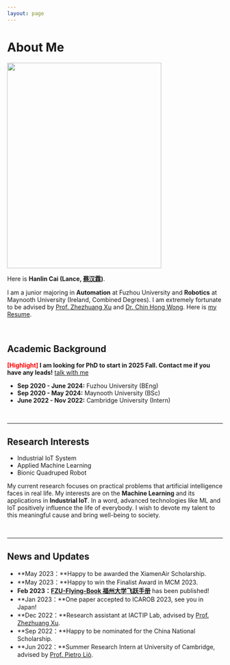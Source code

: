 ```yaml
---
layout: page
---
```


# About Me

<img src="https://leexinhao.github.io/xinhaoli.jpg" class="floatpic" width="360" height="480">

Here is **Hanlin Cai (Lance, [蔡汉霖](https://leexinhao.github.io/file/蔡汉霖简历.pdf))**.

I am a junior majoring in **Automation** at Fuzhou University and **Robotics** at Maynooth University (Ireland, Combined Degrees). I am extremely fortunate to be advised by [Prof. Zhezhuang Xu](https://dqxy.fzu.edu.cn/info/1102/3547.htm) and [Dr. Chin Hong Wong](https://www.researchgate.net/profile/Chin-Hong-Wong). Here is [my Resume](https://leexinhao.github.io/file/Resume-HanlinCAI.pdf).

<br>

## Academic Background

**<font color='red'>[Highlight]</font> I am looking for PhD to start in 2025 Fall. Contact me if you have any leads!** [talk with me](https://calendly.com/lancecai/meet-with-lance)

- **Sep 2020 - June 2024:** Fuzhou University (BEng)
- **Sep 2020 - May 2024:** Maynooth University (BSc)
- **June 2022 - Nov 2022:** Cambridge University (Intern)

<br>

---

## Research Interests

- Industrial IoT System
- Applied Machine Learning
- Bionic Quadruped Robot

My current research focuses on practical problems that artificial intelligence faces in real life. My interests are on the **Machine Learning** and its applications in **Industrial IoT**. In a word, advanced technologies like ML and IoT positively influence the life of everybody.  I wish to devote my talent to this meaningful cause and bring well-being to society.

<br>

---

## News and Updates

- **May 2023：**Happy to be awarded the XiamenAir Scholarship.
- **May 2023：**Happy to win the Finalist Award in MCM 2023.
- **Feb 2023：**[**FZU-Flying-Book 福州大学飞跃手册**](https://fzu-fly.online/) has been published!
- **Jan 2023：**One paper accepted to ICAROB 2023, see you in Japan!
- **Dec 2022：**Research assistant at IACTIP Lab, advised by [Prof. Zhezhuang Xu](https://dqxy.fzu.edu.cn/en/info/1009/1072.htm).
- **Sep 2022：**Happy to be nominated for the China National Scholarship.
- **Jun 2022：**Summer Research Intern at University of Cambridge, advised by [Prof. Pietro Liò](https://www.cl.cam.ac.uk/~pl219/ ).

<br>

